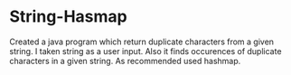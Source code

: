 # String-Hasmap
Created a java program which return duplicate characters from a given string.
I taken string as a user input.
Also it finds occurences of duplicate characters in a given string.
As recommended used hashmap.
